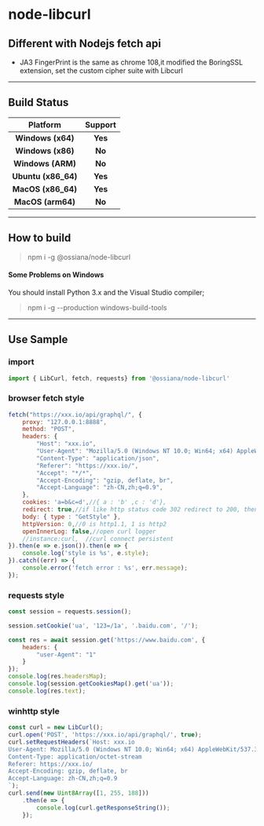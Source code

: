 # node-libcurl

## Different with Nodejs fetch api
* JA3 FingerPrint is the same as chrome 108,it modified the BoringSSL extension, set the custom cipher suite with Libcurl
------------

## Build Status

|      Platform       | Support |
| :-----------------: | :-----: |
|  __Windows (x64)__  | __Yes__ |
|  __Windows (x86)__  | __No__  |
|  __Windows (ARM)__  | __No__  |
| __Ubuntu (x86_64)__ | __Yes__ |
| __MacOS (x86_64)__  | __Yes__ |
|  __MacOS (arm64)__  | __No__  |
------------

## How to build
> npm i -g @ossiana/node-libcurl

#### Some Problems on Windows
You should install Python 3.x and the Visual Studio compiler;
> npm i -g --production windows-build-tools
------------



## Use Sample

### import
```javascript
import { LibCurl, fetch, requests} from '@ossiana/node-libcurl'
```

### browser fetch  style
```javascript
fetch("https://xxx.io/api/graphql/", {
    proxy: "127.0.0.1:8888",
	method: "POST",
    headers: {
        "Host": "xxx.io",
        "User-Agent": "Mozilla/5.0 (Windows NT 10.0; Win64; x64) AppleWebKit/537.36 (KHTML, like Gecko) Chrome/108.0.0.0 Safari/537.36",
        "Content-Type": "application/json",
        "Referer": "https://xxx.io/",
        "Accept": "*/*",
        "Accept-Encoding": "gzip, deflate, br",
        "Accept-Language": "zh-CN,zh;q=0.9",
    },
	cookies: 'a=b&c=d',//{ a : 'b' ,c : 'd'},
	redirect: true,//if like http status code 302 redirect to 200, then content with status code 200 is returned
    body: { type : "GetStyle" },
	httpVersion: 0,//0 is http1.1, 1 is http2
	openInnerLog: false,//open curl logger
	//instance:curl,  //curl connect persistent
}).then(e => e.json()).then(e => {
    console.log('style is %s', e.style);
}).catch((err) => {
	console.error('fetch error : %s', err.message);
});
```
### requests  style
```javascript
const session = requests.session();

session.setCookie('ua', '123=/1a', '.baidu.com', '/');

const res = await session.get('https://www.baidu.com', {
    headers: {
        "user-Agent": "1"
    }
});
console.log(res.headersMap);
console.log(session.getCookiesMap().get('ua'));
console.log(res.text);
```



### winhttp  style
```javascript
const curl = new LibCurl();
curl.open('POST', 'https://xxx.io/api/graphql/', true);
curl.setRequestHeaders(`Host: xxx.io
User-Agent: Mozilla/5.0 (Windows NT 10.0; Win64; x64) AppleWebKit/537.36 (KHTML, like Gecko) Chrome/108.0.0.0 Safari/537.36
Content-Type: application/octet-stream
Referer: https://xxx.io/
Accept-Encoding: gzip, deflate, br
Accept-Language: zh-CN,zh;q=0.9
`);
curl.send(new Uint8Array([1, 255, 188]))
    .then(e => {
        console.log(curl.getResponseString());
    });
```